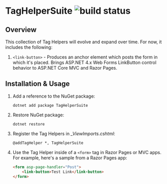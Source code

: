 # TagHelperSuite ![build status](https://scottaddie.visualstudio.com/_apis/public/build/definitions/957b8877-2f05-4a7d-960c-12bbdfee0a91/1/badge)

## Overview

This collection of Tag Helpers will evolve and expand over time. For now, it includes the following:
1. `<link-button>` - Produces an anchor element which posts the form in which it's placed. Brings ASP.NET 4.x Web Forms LinkButton control behavior to ASP.NET Core MVC and Razor Pages.

## Installation & Usage

1. Add a reference to the NuGet package:
	```console
	dotnet add package TagHelperSuite
	```

1. Restore NuGet package:
	```console
	dotnet restore
	```

1. Register the Tag Helpers in *_ViewImports.cshtml*:
	```cshtml
	@addTagHelper *, TagHelperSuite
	```

1. Use the Tag Helper inside of a `<form>` tag in Razor Pages or MVC apps. For example, here's a sample from a Razor Pages app:
	```html
	<form asp-page-handler="Post">
	    <link-button>Test Link</link-button>
	</form>
	```
